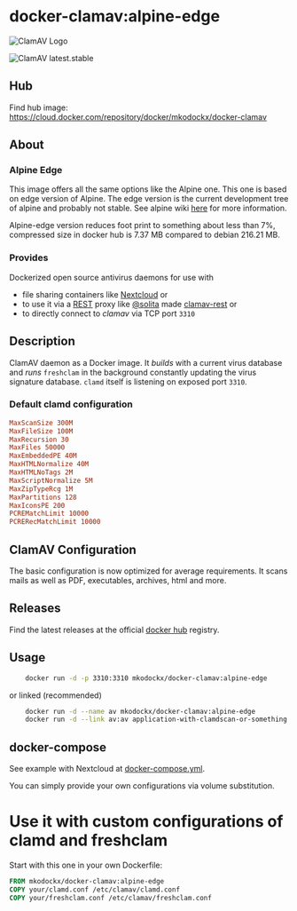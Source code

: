 # docker-clamav:alpine-edge

![ClamAV Logo](http://www.clamav.net/assets/clamav-trademark.png)

![ClamAV latest.stable](https://img.shields.io/badge/ClamAV-latest.stable-brightgreen.svg?style=flat-square)

## Hub
Find hub image: https://cloud.docker.com/repository/docker/mkodockx/docker-clamav

## About

### Alpine Edge
This image offers all the same options like the Alpine one. This one is based on edge version of Alpine. The edge version is the current development tree of alpine and probably not stable. See alpine wiki [here](https://wiki.alpinelinux.org/wiki/Edge) for more information.

Alpine-edge version reduces foot print to something about less than 7%, compressed size in docker hub is 7.37 MB compared to debian 216.21 MB.

### Provides
Dockerized open source antivirus daemons for use with 
- file sharing containers like [Nextcloud](https://hub.docker.com/_/nextcloud/) or 
- to use it via a [REST](https://en.wikipedia.org/wiki/Representational_state_transfer) proxy like [@solita](https://github.com/solita) made [clamav-rest](https://github.com/solita/clamav-rest) or
- to directly connect to *clamav* via TCP port `3310`

## Description
ClamAV daemon as a Docker image. It *builds* with a current virus database and
*runs* `freshclam` in the background constantly updating the virus signature database. `clamd` itself
is listening on exposed port `3310`.

### Default clamd configuration

```conf
MaxScanSize 300M
MaxFileSize 100M
MaxRecursion 30
MaxFiles 50000
MaxEmbeddedPE 40M
MaxHTMLNormalize 40M
MaxHTMLNoTags 2M
MaxScriptNormalize 5M
MaxZipTypeRcg 1M
MaxPartitions 128
MaxIconsPE 200
PCREMatchLimit 10000
PCRERecMatchLimit 10000
```

## ClamAV Configuration
The basic configuration is now optimized for average requirements. It scans mails as well as PDF, executables, archives, html and more.

## Releases
Find the latest releases at the official [docker hub](https://hub.docker.com/r/mk0x/docker-clamav) registry.

## Usage

```bash
    docker run -d -p 3310:3310 mkodockx/docker-clamav:alpine-edge
```

or linked (recommended)
```bash
    docker run -d --name av mkodockx/docker-clamav:alpine-edge
    docker run -d --link av:av application-with-clamdscan-or-something:alpine-edge
```
    
## docker-compose

See example with Nextcloud at [docker-compose.yml](https://github.com/mko-x/docker-clamav/blob/alpine-edge/docker-compose.yml).

You can simply provide your own configurations via volume substitution.

# Use it with custom configurations of clamd and freshclam

Start with this one in your own Dockerfile:

```Dockerfile
FROM mkodockx/docker-clamav:alpine-edge
COPY your/clamd.conf /etc/clamav/clamd.conf
COPY your/freshclam.conf /etc/clamav/freshclam.conf

```
